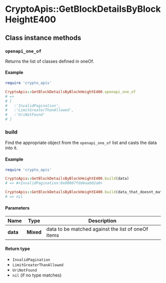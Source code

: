 # CryptoApis::GetBlockDetailsByBlockHeightE400

## Class instance methods

### `openapi_one_of`

Returns the list of classes defined in oneOf.

#### Example

```ruby
require 'crypto_apis'

CryptoApis::GetBlockDetailsByBlockHeightE400.openapi_one_of
# =>
# [
#   :'InvalidPagination',
#   :'LimitGreaterThanAllowed',
#   :'UriNotFound'
# ]
```

### build

Find the appropriate object from the `openapi_one_of` list and casts the data into it.

#### Example

```ruby
require 'crypto_apis'

CryptoApis::GetBlockDetailsByBlockHeightE400.build(data)
# => #<InvalidPagination:0x00007fdd4aab02a0>

CryptoApis::GetBlockDetailsByBlockHeightE400.build(data_that_doesnt_match)
# => nil
```

#### Parameters

| Name | Type | Description |
| ---- | ---- | ----------- |
| **data** | **Mixed** | data to be matched against the list of oneOf items |

#### Return type

- `InvalidPagination`
- `LimitGreaterThanAllowed`
- `UriNotFound`
- `nil` (if no type matches)

